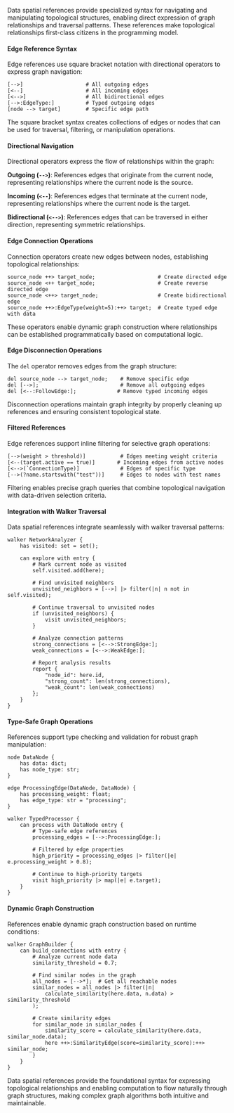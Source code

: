 Data spatial references provide specialized syntax for navigating and manipulating topological structures, enabling direct expression of graph relationships and traversal patterns. These references make topological relationships first-class citizens in the programming model.

#### Edge Reference Syntax

Edge references use square bracket notation with directional operators to express graph navigation:

```jac
[-->]                    # All outgoing edges
[<--]                    # All incoming edges  
[<-->]                   # All bidirectional edges
[-->:EdgeType:]          # Typed outgoing edges
[node --> target]        # Specific edge path
```

The square bracket syntax creates collections of edges or nodes that can be used for traversal, filtering, or manipulation operations.

#### Directional Navigation

Directional operators express the flow of relationships within the graph:

**Outgoing (`-->`)**: References edges that originate from the current node, representing relationships where the current node is the source.

**Incoming (`<--`)**: References edges that terminate at the current node, representing relationships where the current node is the target.

**Bidirectional (`<-->`)**: References edges that can be traversed in either direction, representing symmetric relationships.

#### Edge Connection Operations

Connection operators create new edges between nodes, establishing topological relationships:

```jac
source_node ++> target_node;                    # Create directed edge
source_node <++ target_node;                    # Create reverse directed edge
source_node <++> target_node;                   # Create bidirectional edge
source_node ++>:EdgeType(weight=5):++> target;  # Create typed edge with data
```

These operators enable dynamic graph construction where relationships can be established programmatically based on computational logic.

#### Edge Disconnection Operations

The `del` operator removes edges from the graph structure:

```jac
del source_node --> target_node;    # Remove specific edge
del [-->];                          # Remove all outgoing edges
del [<--:FollowEdge:];             # Remove typed incoming edges
```

Disconnection operations maintain graph integrity by properly cleaning up references and ensuring consistent topological state.

#### Filtered References

Edge references support inline filtering for selective graph operations:

```jac
[-->(weight > threshold)]           # Edges meeting weight criteria
[<--(target.active == true)]       # Incoming edges from active nodes
[<-->(`ConnectionType)]             # Edges of specific type
[-->(?name.startswith("test"))]     # Edges to nodes with test names
```

Filtering enables precise graph queries that combine topological navigation with data-driven selection criteria.

#### Integration with Walker Traversal

Data spatial references integrate seamlessly with walker traversal patterns:

```jac
walker NetworkAnalyzer {
    has visited: set = set();
    
    can explore with entry {
        # Mark current node as visited
        self.visited.add(here);
        
        # Find unvisited neighbors
        unvisited_neighbors = [-->] |> filter(|n| n not in self.visited);
        
        # Continue traversal to unvisited nodes
        if (unvisited_neighbors) {
            visit unvisited_neighbors;
        }
        
        # Analyze connection patterns
        strong_connections = [<-->:StrongEdge:];
        weak_connections = [<-->:WeakEdge:];
        
        # Report analysis results
        report {
            "node_id": here.id,
            "strong_count": len(strong_connections),
            "weak_count": len(weak_connections)
        };
    }
}
```

#### Type-Safe Graph Operations

References support type checking and validation for robust graph manipulation:

```jac
node DataNode {
    has data: dict;
    has node_type: str;
}

edge ProcessingEdge(DataNode, DataNode) {
    has processing_weight: float;
    has edge_type: str = "processing";
}

walker TypedProcessor {
    can process with DataNode entry {
        # Type-safe edge references
        processing_edges = [-->:ProcessingEdge:];
        
        # Filtered by edge properties
        high_priority = processing_edges |> filter(|e| e.processing_weight > 0.8);
        
        # Continue to high-priority targets
        visit high_priority |> map(|e| e.target);
    }
}
```

#### Dynamic Graph Construction

References enable dynamic graph construction based on runtime conditions:

```jac
walker GraphBuilder {
    can build_connections with entry {
        # Analyze current node data
        similarity_threshold = 0.7;
        
        # Find similar nodes in the graph
        all_nodes = [-->*];  # Get all reachable nodes
        similar_nodes = all_nodes |> filter(|n| 
            calculate_similarity(here.data, n.data) > similarity_threshold
        );
        
        # Create similarity edges
        for similar_node in similar_nodes {
            similarity_score = calculate_similarity(here.data, similar_node.data);
            here ++>:SimilarityEdge(score=similarity_score):++> similar_node;
        }
    }
}
```

Data spatial references provide the foundational syntax for expressing topological relationships and enabling computation to flow naturally through graph structures, making complex graph algorithms both intuitive and maintainable.
